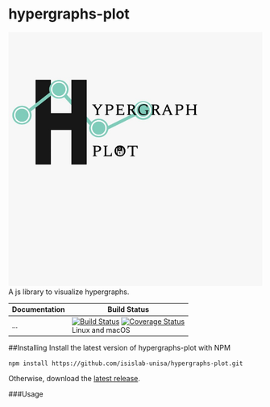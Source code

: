 # hypergraphs-plot
![GitHub Logo](logo.jpeg)
A js library to visualize hypergraphs.


| **Documentation** | **Build Status** |
|---------------|--------------|
|... | [![Build Status][travis-img]][travis-url]  [![Coverage Status][codecov-img]][codecov-url] <br/> Linux and macOS |

[docs-dev-url]: https://pszufe.github.io/SimpleHypergraphs.jl/dev
[docs-stable-url]: https://pszufe.github.io/SimpleHypergraphs.jl/stable

[travis-img]: https://travis-ci.org/isislab-unisa/hypergraphs-plot.svg?branch=master
[travis-url]: https://travis-ci.org/isislab-unisa/hypergraphs-plot

[codecov-img]: https://coveralls.io/repos/github/isislab-unisa/hypergraphs-plot/badge.svg?branch=master
[codecov-url]: https://coveralls.io/github/isislab-unisa/hypergraphs-plot?branch=master


##Installing
Install the latest version of hypergraphs-plot with NPM

```
npm install https://github.com/isislab-unisa/hypergraphs-plot.git
```

Otherwise, download the [latest release](https://github.com/isislab-unisa/hypergraphs-plot/blob/master/bundle.v1.0.js).

###Usage


